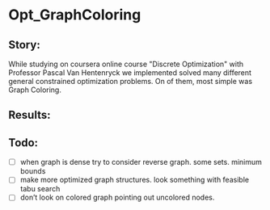 # Opt_GraphColoring

## Story:

While studying on coursera online course "Discrete Optimization" with Professor Pascal Van Hentenryck we implemented solved many different general constrained optimization problems. On of them, most simple was Graph Coloring.

## Results:

## Todo:

- [ ] when graph is dense try to consider reverse graph. some sets. minimum bounds
- [ ] make more optimized graph structures. look something with feasible tabu search
- [ ] don’t look on colored graph pointing out uncolored nodes.
